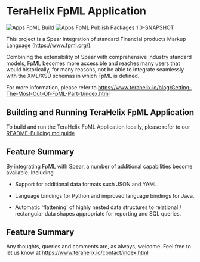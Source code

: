# TeraHelix FpML Application

![Apps FpML Build](https://github.com/TeraHelix/apps-FpML/workflows/Apps%20FpML%20Build/badge.svg)
![Apps FpML Publish Packages 1.0-SNAPSHOT](https://github.com/TeraHelix/apps-FpML/workflows/Apps%20FpML%20Publish%20Packages%201.0-SNAPSHOT/badge.svg)

This project is a Spear integration of standard Financial products Markup Language (https://www.fpml.org/).

Combining the extensibility of Spear with comprehensive industry standard models, FpML becomes more accessible and reaches many users that would historically, for many reasons, not be able to integrate seamlessly with the XML/XSD schemas in which FpML is defined.

For more information, please refer to https://www.terahelix.io/blog/Getting-The-Most-Out-Of-FpML-Part-1/index.html

## Building and Running TeraHelix FpML Application

To build and run the TeraHelix FpML Application locally, please refer to our [README-Building.md guide](README-Building.md)  

## Feature Summary

By integrating FpML with Spear, a number of additional capabilities become available. Including

* Support for additional data formats such JSON and YAML.

* Language bindings for Python and improved language bindings for Java.

* Automatic 'flattening' of highly nested data structures to relational / rectangular data shapes appropriate for reporting and SQL queries.
 
## Feature Summary

Any thoughts, queries and comments are, as always, welcome. Feel free to let us know at https://www.terahelix.io/contact/index.html


    
 
